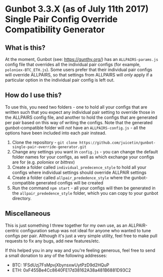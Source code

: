 # Gunbot 3.3.X (as of July 11th 2017) Single Pair Config Override Compatibility Generator

## What is this?
At the moment, Gunbot (see: https://gunthy.org/) has an `ALLPAIRS-params.js` config file that overrides all the individual pair configs (for example, `poloniex-BTC_ETH.js`). Some users prefer that their individual pair configs will override ALLPAIRS, so that settings from ALLPAIRS will *_only_* apply if a particular option in the individual pair config is left out.

## How do I use this?
To use this, you need two folders - one to hold all your configs that are written such that you expect any individual pair setting to override those in the ALLPAIRS config file, and another to hold the configs that are generated per pair based on this way of writing the configs. Note that the generated gunbot-compatible folder will _not_ have an `ALLPAIRS-config.js` - all the options have been included into each pair instead.

1. Clone the repository - `git clone https://github.com/juicetin/gunbot-single-pair-override-generator.git`
2. Change any settings you want in `config.js` - you can change the default folder names for your configs, as well as which exchange your configs are for (e.g. *poloniex* or *bittrex*)
3. Create a folder called `individual_predecence_style` to hold all your configs where individual settings should override ALLPAIR settings
4. Create a folder called `allpair_prededence_style` where the gunbot-compatible generated configs will be created
5. Run the command `npm start` - all your configs will then be generated in the `allpair_prededence_style` folder, which you can copy to your gunbot directory.

## Miscellaneous
This is just something I threw together for my own use, as an ALLPAIR-centric configuration setup was not ideal for anyone who wanted to tune configs per pair. Although it's just a very simple utility, feel free to make pull requests to fix any bugs, add new features/etc.

If this helped you in any way and you're feeling generous, feel free to send a small donation to any of the following addresses:
* BTC: 1FSdUzj7FsMpvjXbynsxwUytPzD9d2HQuP
* ETH: 0xF455Be4Cc8640FE17d38162A38a481B6881D93C2
